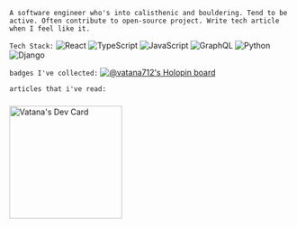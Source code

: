 `A software engineer who's into calisthenic and bouldering. Tend to be active. Often contribute to open-source project. Write tech article when I feel like it. ` 

```Tech Stack:```
![React](https://img.shields.io/badge/react-%2320232a.svg?style=flat-square&logo=react&logoColor=%2361DAFB) ![TypeScript](https://img.shields.io/badge/typescript-%23007ACC.svg?style=flat-square&logo=typescript&logoColor=white) ![JavaScript](https://img.shields.io/badge/javascript-%23323330.svg?style=flat-square&logo=javascript&logoColor=%23F7DF1E) ![GraphQL](https://img.shields.io/badge/-GraphQL-E10098?style=flat-square&logo=graphql&logoColor=white) ![Python](https://img.shields.io/badge/python-3670A0?style=flat-square&logo=python&logoColor=ffdd54) ![Django](https://img.shields.io/badge/django-%23092E20.svg?style=flat-square&logo=django&logoColor=white)

`badges I've collected:`
[![@vatana712's Holopin board](https://holopin.me/vatana712)](https://holopin.io/@vatana712)

`articles that i've read:`
###
<a href="https://app.daily.dev/vatana7"><img src="https://api.daily.dev/devcards/c20b2b3ff79a4c4cb9433fd2b4062b83.png?r=5uh" width="200" alt="Vatana's Dev Card"/></a>
